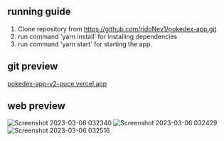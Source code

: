 ## running guide

1. Clone repository from https://github.com/ridoNev1/pokedex-app.git
2. run command 'yarn install' for installing dependencies
3. run command 'yarn start' for starting the app.

## git preview

[pokedex-app-v2-puce.vercel.app](https://pokedex-app-v2-puce.vercel.app/)

## web preview

![Screenshot 2023-03-06 032340](https://user-images.githubusercontent.com/64463093/222984434-b2b35235-ef96-450b-a912-f9e7e7de7839.png)
![Screenshot 2023-03-06 032429](https://user-images.githubusercontent.com/64463093/222984439-4403f74e-98ff-448f-ba2b-b1c1c6f32016.png)
![Screenshot 2023-03-06 032516](https://user-images.githubusercontent.com/64463093/222984444-d33cfb9d-28c5-4835-a154-a6b2fac3b5d5.png)
